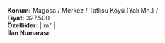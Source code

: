 ## 

**Konum:** Magosa / Merkez / Tatlısu Köyü (Yalı Mh.) /  
**Fiyat:** 327.500  
**Özellikler:**  |  m² |   
**İlan Numarası:** 
